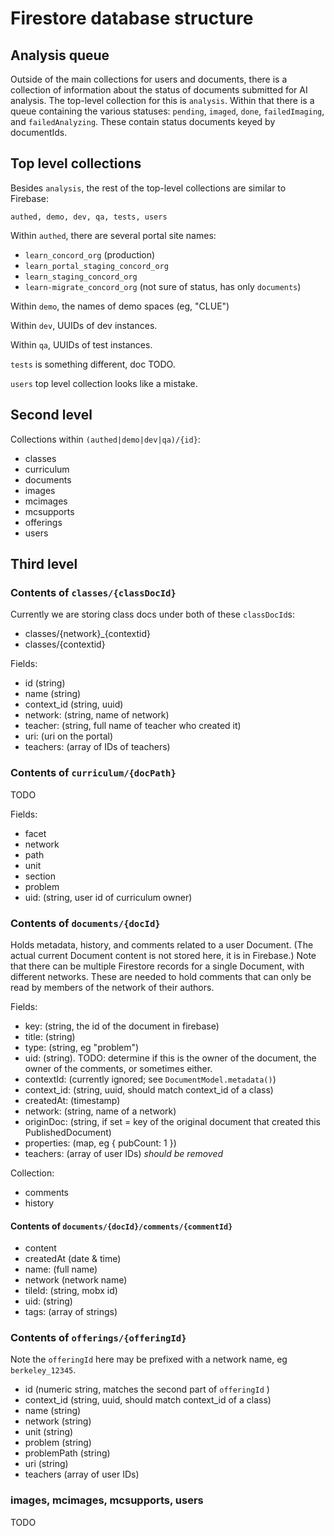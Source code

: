 # Firestore database structure

## Analysis queue

Outside of the main collections for users and documents, there is a collection of information about the status of documents submitted for AI analysis.  The top-level collection for this is `analysis`. Within that there is a queue containing the various statuses: `pending`, `imaged`, `done`, `failedImaging`, and `failedAnalyzing`. These contain status documents keyed by documentIds.

## Top level collections

Besides `analysis`, the rest of the top-level collections are similar to Firebase:

`authed, demo, dev, qa, tests, users`

Within `authed`, there are several portal site names:

- `learn_concord_org` (production)
- `learn_portal_staging_concord_org`
- `learn_staging_concord_org`
- `learn-migrate_concord_org` (not sure of status, has only `documents`)

Within `demo`, the names of demo spaces (eg, "CLUE")

Within `dev`, UUIDs of dev instances.

Within `qa`, UUIDs of test instances.

`tests` is something different, doc TODO.

`users` top level collection looks like a mistake.

## Second level

Collections within `(authed|demo|dev|qa)/{id}`:

- classes
- curriculum
- documents
- images
- mcimages
- mcsupports
- offerings
- users

## Third level

### Contents of `classes/{classDocId}`

Currently we are storing class docs under both of these `classDocId`s:

- classes/{network}_{contextid}
- classes/{contextid}

Fields:

- id (string)
- name (string)
- context_id (string, uuid)
- network: (string, name of network)
- teacher: (string, full name of teacher who created it)
- uri: (uri on the portal)
- teachers: (array of IDs of teachers)

### Contents of `curriculum/{docPath}`

TODO

Fields:

- facet
- network
- path
- unit
- section
- problem
- uid: (string, user id of curriculum owner)

### Contents of `documents/{docId}`

Holds metadata, history, and comments related to a user Document.
(The actual current Document content is not stored here, it is in Firebase.)
Note that there can be multiple Firestore records for a single Document,
with different networks. These are needed to hold comments that can only
be read by members of the network of their authors.

Fields:

- key: (string, the id of the document in firebase)
- title: (string)
- type: (string, eg "problem")
- uid: (string).  TODO: determine if this is the owner of the document, the owner of the comments, or sometimes either.
- contextId: (currently ignored; see `DocumentModel.metadata()`)
- context_id: (string, uuid, should match context_id of a class)
- createdAt: (timestamp)
- network: (string, name of a network)
- originDoc: (string, if set = key of the original document that created this PublishedDocument)
- properties: (map, eg { pubCount: 1 })
- teachers: (array of user IDs) _should be removed_

Collection:

- comments
- history

#### Contents of `documents/{docId}/comments/{commentId}`

- content
- createdAt (date & time)
- name: (full name)
- network (network name)
- tileId: (string, mobx id)
- uid: (string)
- tags: (array of strings)

### Contents of `offerings/{offeringId}`

Note the `offeringId` here may be prefixed with a network name, eg `berkeley_12345`.

- id (numeric string, matches the second part of `offeringId` )
- context_id (string, uuid, should match context_id of a class)
- name (string)
- network (string)
- unit (string)
- problem (string)
- problemPath (string)
- uri (string)
- teachers (array of user IDs)

### images, mcimages, mcsupports, users

TODO
